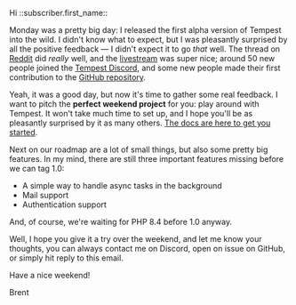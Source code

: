 Hi ::subscriber.first_name::

Monday was a pretty big day: I released the first alpha version of Tempest into the wild. I didn't know what to expect, but I was pleasantly surprised by all the positive feedback — I didn't expect it to go _that_ well. The thread on [Reddit](https://www.reddit.com/r/PHP/comments/1fi2dny/introducing_tempest_the_framework_that_gets_out/) did _really_ well, and the [livestream](https://www.youtube.com/watch?v=zKwXyEbnyoI) was super nice; around 50 new people joined the [Tempest Discord](https://discord.gg/pPhpTGUMPQ), and some new people made their first contribution to the [GitHub repository](https://github.com/tempestphp/tempest-framework).

Yeah, it was a good day, but now it's time to gather some real feedback. I want to pitch the **perfect weekend project** for you: play around with Tempest. It won't take much time to set up, and I hope you'll be as pleasantly surprised by it as many others. [The docs are here to get you started](https://tempestphp.com/docs/framework/01-getting-started).

Next on our roadmap are a lot of small things, but also some pretty big features. In my mind, there are still three important features missing before we can tag 1.0:

- A simple way to handle async tasks in the background
- Mail support
- Authentication support

And, of course, we're waiting for PHP 8.4 before 1.0 anyway.

Well, I hope you give it a try over the weekend, and let me know your thoughts, you can always contact me on Discord, open on issue on GitHub, or simply hit reply to this email.

Have a nice weekend!

Brent